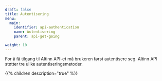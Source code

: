 ```yaml
---
draft: false
title: Autentisering
menu:
  main:
    identifier: api-authentication
    name: Autentisering
    parent: api-get-going

weight: 10
---
```



For å få tilgang til Altinn API-et må brukeren først autentisere seg. Altinn API støtter tre ulike autentiseringsmetoder.

{{% children description="true" %}}